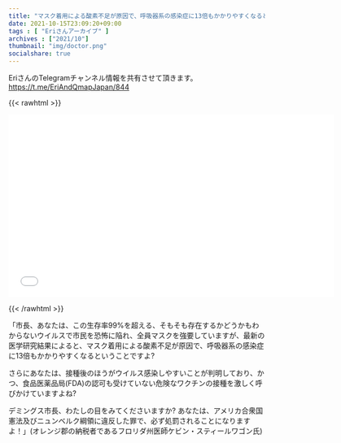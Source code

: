 ```yaml
---
title: "マスク着用による酸素不足が原因で、呼吸器系の感染症に13倍もかかりやすくなるということですよ?"
date: 2021-10-15T23:09:20+09:00
tags : [ "Eriさんアーカイブ" ]
archives : ["2021/10"]
thumbnail: "img/doctor.png"
socialshare: true
---
```



EriさんのTelegramチャンネル情報を共有させて頂きます。
https://t.me/EriAndQmapJapan/844

{{< rawhtml >}}

<iframe width="640" height="360" scrolling="no" frameborder="0" style="border: none;" src="../maskrisk.mp4"></iframe>

{{< /rawhtml >}}

「市長、あなたは、この生存率99%を超える、そもそも存在するかどうかもわからないウイルスで市民を恐怖に陥れ、全員マスクを強要していますが、最新の医学研究結果によると、マスク着用による酸素不足が原因で、呼吸器系の感染症に13倍もかかりやすくなるということですよ?  

さらにあなたは、接種後のほうがウイルス感染しやすいことが判明しており、かつ、食品医薬品局(FDA)の認可も受けていない危険なワクチンの接種を激しく呼びかけていますよね?

デミングス市長、わたしの目をみてくださいますか?  あなたは、アメリカ合衆国憲法及びニュンベルク綱領に違反した罪で、必ず処罰されることになりますよ！」(オレンジ郡の納税者であるフロリダ州医師ケビン・スティールワゴン氏)
